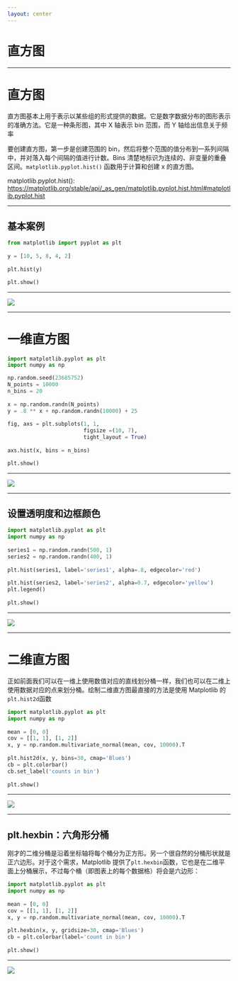 ```yaml
---
layout: center
---
```


# 直方图

---

# 直方图

直方图基本上用于表示以某些组的形式提供的数据。它是数字数据分布的图形表示的准确方法。它是一种条形图，其中 X 轴表示 bin 范围，而 Y 轴给出信息关于频率

要创建直方图，第一步是创建范围的 bin，然后将整个范围的值分布到一系列间隔中，并对落入每个间隔的值进行计数。Bins 清楚地标识为连续的、非变量的重叠区间。`matplotlib.pyplot.hist()` 函数用于计算和创建 x 的直方图。

matplotlib.pyplot.hist(): https://matplotlib.org/stable/api/_as_gen/matplotlib.pyplot.hist.html#matplotlib.pyplot.hist

---

## 基本案例

```python
from matplotlib import pyplot as plt
 
y = [10, 5, 8, 4, 2]
 
plt.hist(y)

plt.show()
```

---

<img src = "hist_01.png" class = "h-90 mx-auto">

---

# 一维直方图

```python
import matplotlib.pyplot as plt
import numpy as np

np.random.seed(23685752)
N_points = 10000
n_bins = 20
 
x = np.random.randn(N_points)
y = .8 ** x + np.random.randn(10000) + 25
 
fig, axs = plt.subplots(1, 1,
                        figsize =(10, 7),
                        tight_layout = True)
 
axs.hist(x, bins = n_bins)

plt.show()
```

---

<img src = "hist_02.png" class = "h-90 mx-auto">

---

## 设置透明度和边框颜色

```python
import matplotlib.pyplot as plt
import numpy as np
 
series1 = np.random.randn(500, 1)
series2 = np.random.randn(400, 1)
 
plt.hist(series1, label='series1', alpha=.8, edgecolor='red')
 
plt.hist(series2, label='series2', alpha=0.7, edgecolor='yellow')
plt.legend()
 
plt.show()
```

---

<img src = "hist_03.png" class = "h-90 mx-auto">

---

# 二维直方图

正如前面我们可以在一维上使用数值对应的直线划分桶一样，我们也可以在二维上使用数据对应的点来划分桶。绘制二维直方图最直接的方法是使用 Matplotlib 的`plt.hist2d`函数

```python
import matplotlib.pyplot as plt
import numpy as np
 
mean = [0, 0]
cov = [[1, 1], [1, 2]]
x, y = np.random.multivariate_normal(mean, cov, 10000).T
 
plt.hist2d(x, y, bins=30, cmap='Blues')
cb = plt.colorbar()
cb.set_label('counts in bin')
 
plt.show()
```

---

<img src = "hist_04.png" class = "h-90 mx-auto">

---

## plt.hexbin：六角形分桶

刚才的二维分桶是沿着坐标轴将每个桶分为正方形。另一个很自然的分桶形状就是正六边形。对于这个需求，Matplotlib 提供了`plt.hexbin`函数，它也是在二维平面上分桶展示，不过每个桶（即图表上的每个数据格）将会是六边形：

```python
import matplotlib.pyplot as plt
import numpy as np
 
mean = [0, 0]
cov = [[1, 1], [1, 2]]
x, y = np.random.multivariate_normal(mean, cov, 10000).T
 
plt.hexbin(x, y, gridsize=30, cmap='Blues')
cb = plt.colorbar(label='count in bin')
 
plt.show()
```

---

<img src = "hist_05.png" class = "h-90 mx-auto">